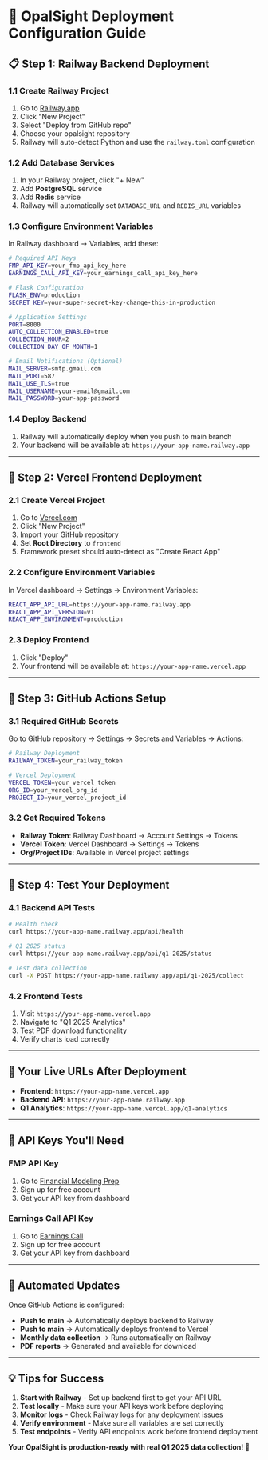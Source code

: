 # 🚀 OpalSight Deployment Configuration Guide

## 📋 **Step 1: Railway Backend Deployment**

### 1.1 Create Railway Project
1. Go to [Railway.app](https://railway.app)
2. Click "New Project"
3. Select "Deploy from GitHub repo"
4. Choose your opalsight repository
5. Railway will auto-detect Python and use the `railway.toml` configuration

### 1.2 Add Database Services
1. In your Railway project, click "+ New"
2. Add **PostgreSQL** service
3. Add **Redis** service
4. Railway will automatically set `DATABASE_URL` and `REDIS_URL` variables

### 1.3 Configure Environment Variables
In Railway dashboard → Variables, add these:

```bash
# Required API Keys
FMP_API_KEY=your_fmp_api_key_here
EARNINGS_CALL_API_KEY=your_earnings_call_api_key_here

# Flask Configuration
FLASK_ENV=production
SECRET_KEY=your-super-secret-key-change-this-in-production

# Application Settings
PORT=8000
AUTO_COLLECTION_ENABLED=true
COLLECTION_HOUR=2
COLLECTION_DAY_OF_MONTH=1

# Email Notifications (Optional)
MAIL_SERVER=smtp.gmail.com
MAIL_PORT=587
MAIL_USE_TLS=true
MAIL_USERNAME=your-email@gmail.com
MAIL_PASSWORD=your-app-password
```

### 1.4 Deploy Backend
1. Railway will automatically deploy when you push to main branch
2. Your backend will be available at: `https://your-app-name.railway.app`

---

## 🎨 **Step 2: Vercel Frontend Deployment**

### 2.1 Create Vercel Project
1. Go to [Vercel.com](https://vercel.com)
2. Click "New Project"
3. Import your GitHub repository
4. Set **Root Directory** to `frontend`
5. Framework preset should auto-detect as "Create React App"

### 2.2 Configure Environment Variables
In Vercel dashboard → Settings → Environment Variables:

```bash
REACT_APP_API_URL=https://your-app-name.railway.app
REACT_APP_API_VERSION=v1
REACT_APP_ENVIRONMENT=production
```

### 2.3 Deploy Frontend
1. Click "Deploy"
2. Your frontend will be available at: `https://your-app-name.vercel.app`

---

## 🔧 **Step 3: GitHub Actions Setup**

### 3.1 Required GitHub Secrets
Go to GitHub repository → Settings → Secrets and Variables → Actions:

```bash
# Railway Deployment
RAILWAY_TOKEN=your_railway_token

# Vercel Deployment
VERCEL_TOKEN=your_vercel_token
ORG_ID=your_vercel_org_id
PROJECT_ID=your_vercel_project_id
```

### 3.2 Get Required Tokens
- **Railway Token**: Railway Dashboard → Account Settings → Tokens
- **Vercel Token**: Vercel Dashboard → Settings → Tokens
- **Org/Project IDs**: Available in Vercel project settings

---

## 🧪 **Step 4: Test Your Deployment**

### 4.1 Backend API Tests
```bash
# Health check
curl https://your-app-name.railway.app/api/health

# Q1 2025 status
curl https://your-app-name.railway.app/api/q1-2025/status

# Test data collection
curl -X POST https://your-app-name.railway.app/api/q1-2025/collect
```

### 4.2 Frontend Tests
1. Visit `https://your-app-name.vercel.app`
2. Navigate to "Q1 2025 Analytics"
3. Test PDF download functionality
4. Verify charts load correctly

---

## 🎯 **Your Live URLs After Deployment**

- **Frontend**: `https://your-app-name.vercel.app`
- **Backend API**: `https://your-app-name.railway.app`
- **Q1 Analytics**: `https://your-app-name.vercel.app/q1-analytics`

---

## 🚀 **API Keys You'll Need**

### FMP API Key
1. Go to [Financial Modeling Prep](https://financialmodelingprep.com/developer/docs)
2. Sign up for free account
3. Get your API key from dashboard

### Earnings Call API Key  
1. Go to [Earnings Call](https://earningscall.biz)
2. Sign up for free account
3. Get your API key from dashboard

---

## 🔄 **Automated Updates**

Once GitHub Actions is configured:
- **Push to main** → Automatically deploys backend to Railway
- **Push to main** → Automatically deploys frontend to Vercel
- **Monthly data collection** → Runs automatically on Railway
- **PDF reports** → Generated and available for download

---

## 💡 **Tips for Success**

1. **Start with Railway** - Set up backend first to get your API URL
2. **Test locally** - Make sure your API keys work before deploying
3. **Monitor logs** - Check Railway logs for any deployment issues
4. **Verify environment** - Make sure all variables are set correctly
5. **Test endpoints** - Verify API endpoints work before frontend deployment

**Your OpalSight is production-ready with real Q1 2025 data collection! 🎉** 